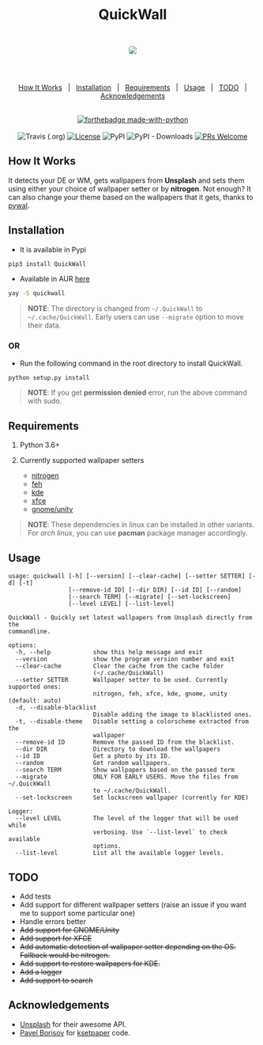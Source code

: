 <h1 align="center">QuickWall</h1>

<div align="center" style="padding-top: 2em !important; padding-bottom: 2em; !important">
    <img src=".github/qw.gif" style="border-radius: 4px !important;">
</div>

<div align="center">
<br/>

<a href="#how-it-works">How It Works</a>&nbsp;&nbsp;&nbsp;|&nbsp;&nbsp;&nbsp;<a href="#installation">Installation</a>&nbsp;&nbsp;&nbsp;|&nbsp;&nbsp;&nbsp;<a href="#requirements">Requirements</a>&nbsp;&nbsp;&nbsp;|&nbsp;&nbsp;&nbsp;<a href="#usage">Usage</a>&nbsp;&nbsp;&nbsp;|&nbsp;&nbsp;&nbsp;<a href="#todo">TODO</a>&nbsp;&nbsp;&nbsp;|&nbsp;&nbsp;&nbsp;<a href="#acknowledgements">Acknowledgements</a>&nbsp;&nbsp;&nbsp;
<br/><br/>

[![forthebadge made-with-python](http://ForTheBadge.com/images/badges/made-with-python.svg)](https://www.python.org/)<br/><br/>
![Travis (.org)](https://img.shields.io/travis/deepjyoti30/QuickWall?style=for-the-badge) [![License](https://img.shields.io/badge/License-MIT-pink.svg?style=for-the-badge)](LICENSE) ![PyPI](https://img.shields.io/pypi/v/QuickWall?style=for-the-badge) ![PyPI - Downloads](https://img.shields.io/pypi/dm/QuickWall?style=for-the-badge) [![PRs Welcome](https://img.shields.io/badge/PRs-welcome-purple.svg?style=for-the-badge)](http://makeapullrequest.com)

</div>

## How It Works

It detects your DE or WM, gets wallpapers from **Unsplash** and sets them using either your choice of wallpaper setter or by **nitrogen**. Not enough? It can also change your theme based on the wallpapers that it gets, thanks to [pywal](https://github.com/dylanaraps/pywal).

## Installation

- It is available in Pypi

```sh
pip3 install QuickWall
```

- Available in AUR [here](https://aur.archlinux.org/packages/quickwall/)

```sh
yay -S quickwall
```

> **NOTE**: The directory is changed from `~/.QuickWall` to `~/.cache/QuickWall`. Early users can use `--migrate` option to move their data.

### OR

- Run the following command in the root directory to install QuickWall.

```sh
python setup.py install
```

> **NOTE**: If you get **permission denied** error, run the above command with sudo.

## Requirements

1. Python 3.6+
2. Currently supported wallpaper setters

   - [nitrogen](https://github.com/l3ib/nitrogen)
   - [feh](https://github.com/derf/feh)
   - [kde](https://github.com/KDE/plasma-desktop)
   - [xfce](https://www.xfce.org/)
   - [gnome/unity](https://www.gnome.org/)

> **NOTE**: These dependencies in linux can be installed in other variants.  
> For _arch linux_, you can use **pacman** package manager accordingly.

## Usage

```console
usage: quickwall [-h] [--version] [--clear-cache] [--setter SETTER] [-d] [-t]
                 [--remove-id ID] [--dir DIR] [--id ID] [--random]
                 [--search TERM] [--migrate] [--set-lockscreen]
                 [--level LEVEL] [--list-level]

QuickWall - Quickly set latest wallpapers from Unsplash directly from the
commandline.

options:
  -h, --help            show this help message and exit
  --version             show the program version number and exit
  --clear-cache         Clear the cache from the cache folder
                        (~/.cache/QuickWall)
  --setter SETTER       Wallpaper setter to be used. Currently supported ones:
                        nitrogen, feh, xfce, kde, gnome, unity (default: auto)
  -d, --disable-blacklist
                        Disable adding the image to blacklisted ones.
  -t, --disable-theme   Disable setting a colorscheme extracted from the
                        wallpaper
  --remove-id ID        Remove the passed ID from the blacklist.
  --dir DIR             Directory to download the wallpapers
  --id ID               Get a photo by its ID.
  --random              Get random wallpapers.
  --search TERM         Show wallpapers based on the passed term
  --migrate             ONLY FOR EARLY USERS. Move the files from ~/.QuickWall
                        to ~/.cache/QuickWall.
  --set-lockscreen      Set lockscreen wallpaper (currently for KDE)

Logger:
  --level LEVEL         The level of the logger that will be used while
                        verbosing. Use `--list-level` to check available
                        options.
  --list-level          List all the available logger levels.

```

## TODO

- Add tests
- Add support for different wallpaper setters (raise an issue if you want me to support some particular one)
- Handle errors better
- ~~Add support for GNOME/Unity~~
- ~~Add support for XFCE~~
- ~~Add automatic detection of wallpaper setter depending on the OS. Fallback would be nitrogen.~~
- ~~Add support to restore wallpapers for KDE.~~
- ~~Add a logger~~
- ~~Add support to search~~

## Acknowledgements

- [Unsplash](https://unsplash.com) for their awesome API.
- [Pavel Borisov](https://github.com/pashazz) for [ksetpaper](https://github.com/pashazz/ksetwallpaper) code.
